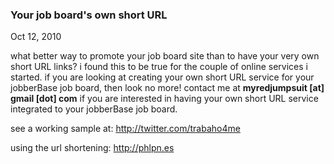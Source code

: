 ### Your job board's own short URL

Oct 12, 2010

what better way to promote your job board site than to have your very own short URL links? i found this to be true for the couple of online services i started. if you are looking at creating your own short URL service for your jobberBase job board, then look no more! contact me at __myredjumpsuit \[at\] gmail \[dot\] com__ if you are interested in having your own short URL service integrated to your jobberBase job board.

see a working sample at:
<a href="http://twitter.com/trabaho4me" target="_blank">http://twitter.com/trabaho4me</a>

using the url shortening:
<a href="http://phlpn.es" target="_blank">http://phlpn.es</a>